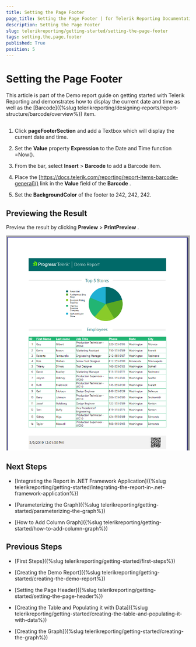 ```yaml
---
title: Setting the Page Footer
page_title: Setting the Page Footer | for Telerik Reporting Documentation
description: Setting the Page Footer
slug: telerikreporting/getting-started/setting-the-page-footer
tags: setting,the,page,footer
published: True
position: 5
---
```


# Setting the Page Footer



This article is part of the Demo report guide on getting started with Telerik Reporting and demonstrates         how to display the current date and time as well as the [Barcode]({%slug telerikreporting/designing-reports/report-structure/barcode/overview%}) item.       

## 

1. Click __pageFooterSection__  and add a Textbox which will display the current date and time.             

1. Set the __Value__  property __Expression__  to the Date and Time function               =Now().             

1. From the bar, select __Insert__  > __Barcode__  to add a Barcode item.             

1. Place the [https://docs.telerik.com/reporting/report-items-barcode-general]() link in the __Value__                field of the __Barcode__ .             

1. Set the __BackgroundColor__  of the footer to 242, 242, 242.             

## Previewing the Result

Preview the result by clicking __Preview__  > __PrintPreview__ .           

  ![Footer Added](images/FooterAdded.PNG)

## Next Steps

* [Integrating the Report in .NET Framework Application]({%slug telerikreporting/getting-started/integrating-the-report-in-.net-framework-application%})

* [Parameterizing the Graph]({%slug telerikreporting/getting-started/parameterizing-the-graph%})

* [How to Add Column Graph]({%slug telerikreporting/getting-started/how-to-add-column-graph%})

## Previous Steps

* [First Steps]({%slug telerikreporting/getting-started/first-steps%})

* [Creating the Demo Report]({%slug telerikreporting/getting-started/creating-the-demo-report%})

* [Setting the Page Header]({%slug telerikreporting/getting-started/setting-the-page-header%})

* [Creating the Table and Populating it with Data]({%slug telerikreporting/getting-started/creating-the-table-and-populating-it-with-data%})

* [Creating the Graph]({%slug telerikreporting/getting-started/creating-the-graph%})
